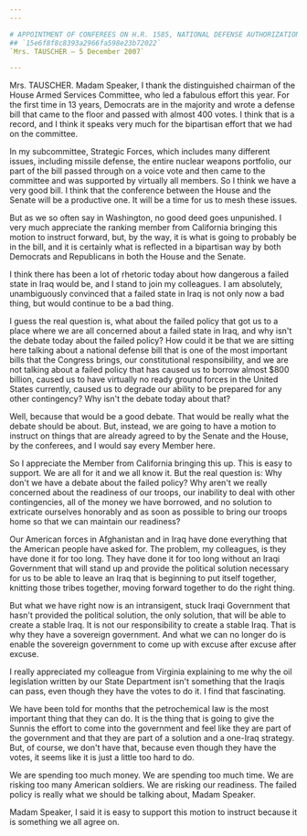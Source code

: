 ```yaml
---
---

# APPOINTMENT OF CONFEREES ON H.R. 1585, NATIONAL DEFENSE AUTHORIZATION  ACT FOR FISCAL YEAR 2008
## `15e6f8f8c8393a2966fa598e23b72022`
`Mrs. TAUSCHER — 5 December 2007`

---
```



Mrs. TAUSCHER. Madam Speaker, I thank the distinguished chairman of 
the House Armed Services Committee, who led a fabulous effort this 
year. For the first time in 13 years, Democrats are in the majority and 
wrote a defense bill that came to the floor and passed with almost 400 
votes. I think that is a record, and I think it speaks very much for 
the bipartisan effort that we had on the committee.

In my subcommittee, Strategic Forces, which includes many different 
issues, including missile defense, the entire nuclear weapons 
portfolio, our part of the bill passed through on a voice vote and then 
came to the committee and was supported by virtually all members. So I 
think we have a very good bill. I think that the conference between the 
House and the Senate will be a productive one. It will be a time for us 
to mesh these issues.

But as we so often say in Washington, no good deed goes unpunished. I 
very much appreciate the ranking member from California bringing this 
motion to instruct forward, but, by the way, it is what is going to 
probably be in the bill, and it is certainly what is reflected in a 
bipartisan way by both Democrats and Republicans in both the House and 
the Senate.

I think there has been a lot of rhetoric today about how dangerous a 
failed state in Iraq would be, and I stand to join my colleagues. I am 
absolutely, unambiguously convinced that a failed state in Iraq is not 
only now a bad thing, but would continue to be a bad thing.

I guess the real question is, what about the failed policy that got 
us to a place where we are all concerned about a failed state in Iraq, 
and why isn't the debate today about the failed policy? How could it be 
that we are sitting here talking about a national defense bill that is 
one of the most important bills that the Congress brings, our 
constitutional responsibility, and we are not talking about a failed 
policy that has caused us to borrow almost $800 billion, caused us to 
have virtually no ready ground forces in the United States currently, 
caused us to degrade our ability to be prepared for any other 
contingency? Why isn't the debate today about that?

Well, because that would be a good debate. That would be really what 
the debate should be about. But, instead, we are going to have a motion 
to instruct on things that are already agreed to by the Senate and the 
House, by the conferees, and I would say every Member here.

So I appreciate the Member from California bringing this up. This is 
easy to support. We are all for it and we all know it. But the real 
question is: Why don't we have a debate about the failed policy? Why 
aren't we really concerned about the readiness of our troops, our 
inability to deal with other contingencies, all of the money we have 
borrowed, and no solution to extricate ourselves honorably and as soon 
as possible to bring our troops home so that we can maintain our 
readiness?

Our American forces in Afghanistan and in Iraq have done everything 
that the American people have asked for. The problem, my colleagues, is 
they have done it for too long. They have done it for too long without 
an Iraqi Government that will stand up and provide the political 
solution necessary for us to be able to leave an Iraq that is beginning 
to put itself together, knitting those tribes together, moving forward 
together to do the right thing.

But what we have right now is an intransigent, stuck Iraqi Government 
that hasn't provided the political solution, the only solution, that 
will be able to create a stable Iraq. It is not our responsibility to 
create a stable Iraq. That is why they have a sovereign government. And 
what we can no longer do is enable the sovereign government to come up 
with excuse after excuse after excuse.

I really appreciated my colleague from Virginia explaining to me why 
the oil legislation written by our State Department isn't something 
that the Iraqis can pass, even though they have the votes to do it. I 
find that fascinating.

We have been told for months that the petrochemical law is the most 
important thing that they can do. It is the thing that is going to give 
the Sunnis the effort to come into the government and feel like they 
are part of the government and that they are part of a solution and a 
one-Iraq strategy. But, of course, we don't have that, because even 
though they have the votes, it seems like it is just a little too hard 
to do.

We are spending too much money. We are spending too much time. We are 
risking too many American soldiers. We are risking our readiness. The 
failed policy is really what we should be talking about, Madam Speaker.

Madam Speaker, I said it is easy to support this motion to instruct 
because it is something we all agree on.